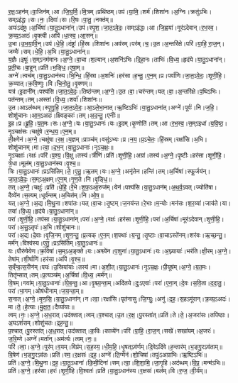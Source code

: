 

  
र॒क्षः॒ऽहन॑म्।वा॒जिन॑म्।आ।जि॒घ॒र्मि॒।मि॒त्रम्।प्रथि॑ष्ठम्।उप॑।या॒मि॒।शर्म॑।शिशा॑नः।अ॒ग्निः।क्रतु॑ऽभिः।सम्ऽइ॑द्धः।सः।नः॒।दिवा॑।सः।रि॒षः।पा॒तु॒।नक्त॑म्॥  
अयः॑ऽदंष्ट्रः।अ॒र्चिषा॑।या॒तु॒ऽधाना॑न्।उप॑।स्पृ॒श॒।जा॒त॒ऽवे॒दः॒।सम्ऽइ॑द्धः।आ।जि॒ह्वया॑।मूर॑ऽदेवान्।र॒भ॒स्व॒।क्र॒व्य॒ऽअदः॑।वृ॒क्त्वी।अपि॑।ध॒त्स्व॒।आ॒सन्॥  
उ॒भा।उ॒भ॒या॒वि॒न्।उप॑।धे॒हि॒।दंष्ट्रा॑।हिं॒स्रः।शिशा॑नः।अव॑रम्।पर॑म्।च॒।उ॒त।अ॒न्तरि॑क्षे।परि॑।या॒हि॒ रा॒ज॒न्।जम्भैः॑।सम्।धे॒हि॒।अ॒भि।या॒तु॒ऽधाना॑न्॥  
य॒ज्ञैः।इषूः॑।स॒म्ऽनम॑मानः।अ॒ग्ने॒।वा॒चा।श॒ल्यान्।अ॒शनि॑ऽभिः।दि॒हा॒नः।ताभिः॑।वि॒ध्य॒।हृद॑ये।या॒तु॒ऽधाना॑न्।प्र॒ती॒चः।बा॒हून्।प्रति॑।भ॒ङ्धि॒।ए॒षा॒म्॥  
अग्ने॑।त्वच॑म्।या॒तु॒ऽधान॑स्य।भि॒न्धि॒।हिं॒स्रा।अ॒शनिः॑।हर॑सा।ह॒न्तु॒।ए॒न॒म्।प्र।पर्वा॑णि।जा॒त॒ऽवे॒दः॒।शृ॒णी॒हि॒।क्र॒व्यात्।क्र॒वि॒ष्णुः।वि।चि॒नो॒तु॒।वृ॒क्णम्॥  
यत्र॑।इ॒दानी॑म्।पश्य॑सि।जा॒त॒ऽवे॒दः॒।तिष्ठ॑न्तम्।अ॒ग्ने॒।उ॒त।वा॒।चर॑न्तम्।यत्।वा॒।अ॒न्तरि॑क्षे।प॒थिऽभिः।पत॑न्तम्।तम्।अस्ता॑।वि॒ध्य॒।शर्वा॑।शिशा॑नः॥  
उ॒त।आऽल॑ब्धम्।स्पृ॒णु॒हि॒।जा॒त॒ऽवे॒दः॒।आ॒ऽले॒भा॒नात्।ऋ॒ष्टिऽभिः॑।या॒तु॒ऽधाना॑त्।अग्ने॑।पूर्वः॑।नि।ज॒हि॒।शोशु॑चानः।आ॒म॒ऽअदः॑।क्ष्विङ्काः॑।तम्।अ॒द॒न्तु॒।एनीः॑॥  
इ॒ह।प्र।ब्रू॒हि॒।य॒त॒मः।सः।अ॒ग्ने॒।यः।या॒तु॒ऽधानः॑।यः।इ॒दम्।कृ॒णोति॑।तम्।आ।र॒भ॒स्व॒।स॒म्ऽइधा॑।य॒वि॒ष्ठ॒।नृ॒ऽचक्ष॑सः।चक्षु॑षे।र॒न्ध॒य॒।ए॒न॒म्॥  
ती॒क्ष्णेन॑।अ॒ग्ने॒।चक्षु॑षा।र॒क्ष॒।य॒ज्ञम्।प्राञ्च॑म्।वसु॑ऽभ्यः।प्र।न॒य॒।प्र॒ऽचे॒तः॒।हिं॒स्रम्।रक्षां॑सि।अ॒भि।शोशु॑चानम्।मा।त्वा॒।द॒भ॒न्।या॒तु॒ऽधानाः॑।नृ॒ऽच॒क्षः॒॥  
नृ॒ऽचक्षाः॑।रक्षः॑।परि॑।प॒श्य॒।वि॒क्षु।तस्य॑।त्रीणि॑।प्रति॑।शृ॒णी॒हि॒।अग्रा॑।तस्य॑।अ॒ग्ने॒।पृ॒ष्टीः।हर॑सा।शृ॒णी॒हि॒।त्रे॒धा।मूल॑म्।या॒तु॒ऽधान॑स्य।वृ॒श्च॒॥  
त्रिः।या॒तु॒ऽधानः॑।प्रऽसि॑तिम्।ते॒।ए॒तु॒।ऋ॒तम्।यः।अ॒ग्ने॒।अनृ॑तेन।हन्ति॑।तम्।अ॒र्चिषा॑।स्फू॒र्जय॑न्।जा॒त॒ऽवे॒दः॒।स॒म्ऽअ॒क्षम्।ए॒न॒म्।गृ॒ण॒ते।नि।वृ॒ङ्धि॒॥  
तत्।अ॒ग्ने॒।चक्षुः॑।प्रति॑।धे॒हि॒।रे॒भे।श॒फ॒ऽआ॒रुज॑म्।येन॑।पश्य॑सि।या॒तु॒ऽधान॑म्।अ॒थ॒र्व॒ऽवत्।ज्योति॑षा।दैव्ये॑न।स॒त्यम्।धूर्व॑न्तम्।अ॒चित॑म्।नि।ओ॒ष॒॥  
यत्।अ॒ग्ने॒।अ॒द्य।मि॒थु॒ना।शपा॑तः।यत्।वा॒चः।तृ॒ष्टम्।ज॒नय॑न्त।रे॒भाः।म॒न्योः।मन॑सः।श॒र॒व्या॑।जाय॑ते।या।तया॑।वि॒ध्य॒।हृद॑ये।या॒तु॒ऽधाना॑न्॥  
परा॑।शृ॒णी॒हि॒।तप॑सा।या॒तु॒ऽधाना॑न्।परा॑।अ॒ग्ने॒।रक्षः॑।हर॑सा।शृ॒णी॒हि॒।परा॑।अ॒र्चिषा॑।मूर॑ऽदेवान्।शृ॒णी॒हि॒।परा॑।अ॒सु॒ऽतृपः॑।अ॒भि।शोशु॑चानः॥  
परा॑।अ॒द्य।दे॒वाः।वृ॒जि॒नम्।शृ॒ण॒न्तु॒।प्र॒त्यक्।ए॒न॒म्।श॒पथाः॑।य॒न्तु॒।तृ॒ष्टाः।वा॒चाऽस्ते॑नम्।शर॑वः।ऋ॒च्छ॒न्तु॒।मर्म॑न्।विश्व॑स्य।ए॒तु॒।प्रऽसि॑तिम्।या॒तु॒ऽधानः॑॥  
यः।पौरु॑षेयेण।क्र॒विषा॑।स॒म्ऽअ॒ङ्क्ते।यः।अश्व्ये॑न।प॒शुना॑।या॒तु॒ऽधानः॑।यः।अ॒घ्न्यायाः॑।भर॑ति।क्षी॒रम्।अ॒ग्ने॒।तेषा॑म्।शी॒र्षाणि॑।हर॑सा।अपि॑।वृ॒श्च॒॥  
स॒व्ँम्व॒त्स॒रीण॑म्।पयः॑।उ॒स्रिया॑याः।तस्य॑।मा।अ॒शी॒त्।या॒तु॒ऽधानः॑।नृ॒ऽच॒क्षः॒।पी॒यूष॑म्।अ॒ग्ने॒।य॒त॒मः।तितृ॑प्सात्।तम्।प्र॒त्यञ्च॑म्।अ॒र्चिषा॑।वि॒ध्य॒।मर्म॑न्॥  
वि॒षम्।गवा॑म्।या॒तु॒ऽधानाः॑।पि॒ब॒न्तु॒।आ।वृ॒श्च्य॒न्ता॒म्।अदि॑तये।दुः॒ऽएवाः॑।परा॑।ए॒ना॒न्।दे॒वः।स॒वि॒ता।द॒दा॒तु॒।परा॑।भा॒गम्।ओष॑धीनाम्।ज॒य॒न्ता॒म्॥  
स॒नात्।अ॒ग्ने॒।मृ॒ण॒सि॒।या॒तु॒ऽधाना॑न्।न।त्वा॒।रक्षां॑सि।पृत॑नासु।जि॒ग्युः॒।अनु॑।द॒ह॒।स॒हऽमू॑रान्।क्र॒व्य॒ऽअदः॑।मा।ते॒।हे॒त्याः।मु॒क्ष॒त॒।दैव्या॑याः॥  
त्वम्।नः॒।अ॒ग्ने॒।अ॒ध॒रात्।उद॑क्तात्।त्वम्।प॒श्चात्।उ॒त।र॒क्ष॒।पु॒रस्ता॑त्।प्रति॑।ते।ते॒।अ॒जरा॑सः।तपि॑ष्ठाः।अ॒घऽशं॑सम्।शोशु॑चतः।द॒ह॒न्तु॒॥  
प॒श्चात्।पु॒रस्ता॑त्।अ॒ध॒रात्।उद॑क्तात्।क॒विः।काव्ये॑न।परि॑।पा॒हि॒।रा॒ज॒न्।सखे॑।सखा॑यम्।अ॒जरः॑।ज॒रि॒म्णे।अग्ने॑।मर्ता॑न्।अम॑र्त्यः।त्वम्।नः॒॥  
परि॑।त्वा॒।अ॒ग्ने॒।पुर॑म्।व॒यम्।विप्र॑म्।स॒ह॒स्य॒।धी॒म॒हि॒।धृ॒षत्ऽव॑र्णम्।दि॒वेऽदि॑वे।ह॒न्तार॑म्।भ॒ङ्गु॒रऽव॑ताम्॥  
वि॒षेण॑।भ॒ङ्गु॒रऽव॑तः।प्रति॑।स्म॒।र॒क्षसः॑।द॒ह॒।अग्ने॑।ति॒ग्मेन॑।शो॒चिषा॑।तपुः॑ऽअग्राभिः।ऋ॒ष्टिऽभिः॑॥  
प्रति॑।अ॒ग्ने॒।मि॒थु॒ना।द॒ह॒।या॒तु॒ऽधाना॑।कि॒मी॒दिना॑।सम्।त्वा॒।शि॒शा॒मि॒।जा॒गृ॒हि।अद॑ब्धम्।वि॒प्र॒।मन्म॑ऽभिः॥  
प्रति॑।अ॒ग्ने॒।हर॑सा।हरः॑।शृ॒णी॒हि।वि॒श्वतः॑।प्रति॑।या॒तु॒ऽधान॑स्य।र॒क्षसः॑।बल॑म्।वि।रु॒ज॒।वी॒र्य॑म्॥  
